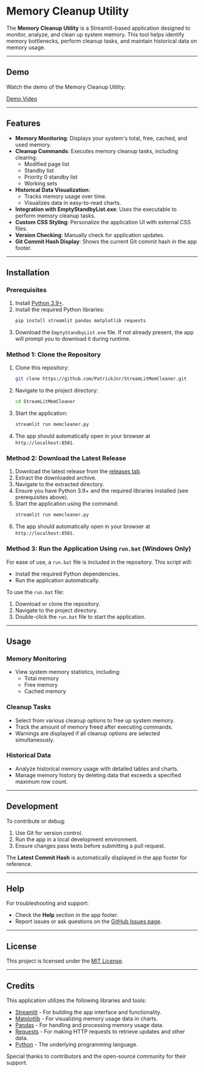 # Memory Cleanup Utility

The **Memory Cleanup Utility** is a Streamlit-based application designed to monitor, analyze, and clean up system memory. This tool helps identify memory bottlenecks, perform cleanup tasks, and maintain historical data on memory usage.

---

## Demo

Watch the demo of the Memory Cleanup Utility:

[Demo Video](https://github.com/user-attachments/assets/aa79d784-5d22-470e-a597-fe407e9e069d)

---

## Features

- **Memory Monitoring**: Displays your system's total, free, cached, and used memory.
- **Cleanup Commands**: Executes memory cleanup tasks, including clearing:
  - Modified page list
  - Standby list
  - Priority 0 standby list
  - Working sets
- **Historical Data Visualization**:
  - Tracks memory usage over time.
  - Visualizes data in easy-to-read charts.
- **Integration with EmptyStandbyList.exe**: Uses the executable to perform memory cleanup tasks.
- **Custom CSS Styling**: Personalize the application UI with external CSS files.
- **Version Checking**: Manually check for application updates.
- **Git Commit Hash Display**: Shows the current Git commit hash in the app footer.

---

## Installation

### Prerequisites

1. Install [Python 3.9+](https://www.python.org/downloads/).
2. Install the required Python libraries:
   ```bash
   pip install streamlit pandas matplotlib requests
   ```
3. Download the `EmptyStandbyList.exe` file. If not already present, the app will prompt you to download it during runtime.

### Method 1: Clone the Repository

1. Clone this repository:
   ```bash
   git clone https://github.com/PatrickJnr/StreamLitMemCleaner.git
   ```
2. Navigate to the project directory:
   ```bash
   cd StreamLitMemCleaner
   ```
3. Start the application:
   ```bash
   streamlit run memcleaner.py
   ```
4. The app should automatically open in your browser at `http://localhost:8501`.

### Method 2: Download the Latest Release

1. Download the latest release from the [releases tab](https://github.com/PatrickJnr/StreamLitMemCleaner/releases).
2. Extract the downloaded archive.
3. Navigate to the extracted directory.
4. Ensure you have Python 3.9+ and the required libraries installed (see prerequisites above).
5. Start the application using the command:
   ```bash
   streamlit run memcleaner.py
   ```
6. The app should automatically open in your browser at `http://localhost:8501`.

### Method 3: Run the Application Using `run.bat` (Windows Only)

For ease of use, a `run.bat` file is included in the repository. This script will:

- Install the required Python dependencies.
- Run the application automatically.

To use the `run.bat` file:

1. Download or clone the repository.
2. Navigate to the project directory.
3. Double-click the `run.bat` file to start the application.

---

## Usage

### Memory Monitoring
- View system memory statistics, including:
  - Total memory
  - Free memory
  - Cached memory

### Cleanup Tasks
- Select from various cleanup options to free up system memory.
- Track the amount of memory freed after executing commands.
- Warnings are displayed if all cleanup options are selected simultaneously.

### Historical Data
- Analyze historical memory usage with detailed tables and charts.
- Manage memory history by deleting data that exceeds a specified maximum row count.

---

## Development

To contribute or debug:

1. Use Git for version control.
2. Run the app in a local development environment.
3. Ensure changes pass tests before submitting a pull request.

The **Latest Commit Hash** is automatically displayed in the app footer for reference.

---

## Help

For troubleshooting and support:

- Check the **Help** section in the app footer.
- Report issues or ask questions on the [GitHub Issues page](link_to_github_issues).

---

## License

This project is licensed under the [MIT License](LICENSE).

---

## Credits

This application utilizes the following libraries and tools:

- [Streamlit](https://streamlit.io/) - For building the app interface and functionality.
- [Matplotlib](https://matplotlib.org/) - For visualizing memory usage data in charts.
- [Pandas](https://pandas.pydata.org/) - For handling and processing memory usage data.
- [Requests](https://requests.readthedocs.io/en/master/) - For making HTTP requests to retrieve updates and other data.
- [Python](https://www.python.org/) - The underlying programming language.

Special thanks to contributors and the open-source community for their support.